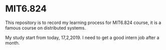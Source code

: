 # MIT6.824

This repository is to record my learning process for MIT6.824 course, it is a famous course on distributed systems.

My study start from today, 17,2,2019. I need to get a good intern job after a month.
